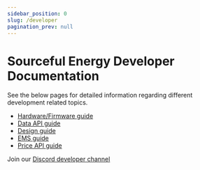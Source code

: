 ```yaml
---
sidebar_position: 0
slug: /developer
pagination_prev: null
---
```


# Sourceful Energy Developer Documentation

See the below pages for detailed information regarding different development related topics.

- [Hardware/Firmware guide](/developer/hardware.md)
- [Data API guide](/developer/api/docs)
- [Design guide](/developer/design-manual.md)
- [EMS guide](/developer/ems.md)
- [Price API guide](/developer/price-api.md)

Join our [Discord developer channel](https://discord.com/channels/1050323986271182849/1353716684258676788)
